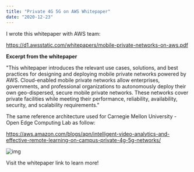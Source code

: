 ```yaml
---
title: "Private 4G 5G on AWS Whitepaper"
date: "2020-12-23"
---
```




I wrote this whitepaper with AWS team:

https://d1.awsstatic.com/whitepapers/mobile-private-networks-on-aws.pdf 

**Excerpt from the whitepaper**

"This whitepaper introduces the relevant use cases, solutions, and best practices for designing and deploying mobile private networks powered by AWS. Cloud-enabled mobile private networks allow enterprises, governments, and professional organizations to autonomously deploy their own geo-dispersed, secure mobile private networks. These networks cover private facilities while meeting their performance, reliability, availability, security, and scalability requirements."

The same reference architecture used for Carnegie Mellon University - Open Edge Computing Lab as follow:

https://aws.amazon.com/blogs/apn/intelligent-video-analytics-and-effective-remote-learning-on-campus-private-4g-5g-networks/ 

![img](https://d2908q01vomqb2.cloudfront.net/77de68daecd823babbb58edb1c8e14d7106e83bb/2020/11/06/Campus-Intelligent-Video-Analytics-1.jpg)



Visit the whitepaper link to learn more!